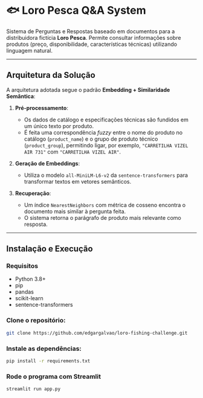 # 🐟 Loro Pesca Q&A System

Sistema de Perguntas e Respostas baseado em documentos para a distribuidora fictícia **Loro Pesca**. Permite consultar informações sobre produtos (preço, disponibilidade, características técnicas) utilizando linguagem natural.

---

## Arquitetura da Solução

A arquitetura adotada segue o padrão **Embedding + Similaridade Semântica**:

1. **Pré-processamento**:
   - Os dados de catálogo e especificações técnicas são fundidos em um único texto por produto.
   - É feita uma correspondência *fuzzy* entre o nome do produto no catálogo (`product_name`) e o grupo de produto técnico (`product_group`), permitindo ligar, por exemplo, `"CARRETILHA VIZEL AIR 731"` com `"CARRETILHA VIZEL AIR"`.

2. **Geração de Embeddings**:
   - Utiliza o modelo `all-MiniLM-L6-v2` da `sentence-transformers` para transformar textos em vetores semânticos.

3. **Recuperação**:
   - Um índice `NearestNeighbors` com métrica de cosseno encontra o documento mais similar à pergunta feita.
   - O sistema retorna o parágrafo de produto mais relevante como resposta.

---

## Instalação e Execução

### Requisitos

- Python 3.8+
- pip
- pandas
- scikit-learn
- sentence-transformers

### Clone o repositório:
```bash
git clone https://github.com/edgargalvao/loro-fishing-challenge.git
```
### Instale as dependências:

```bash
pip install -r requirements.txt
```

### Rode o programa com Streamlit
```bash
streamlit run app.py
```


